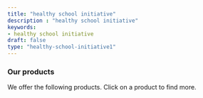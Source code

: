 ```yaml
---
title: "healthy school initiative"
description : "healthy school initiative" 
keywords:
- healthy school initiative
draft: false
type: "healthy-school-initiative1"
---
```


### Our products

We offer the following products. Click on a product to find more.